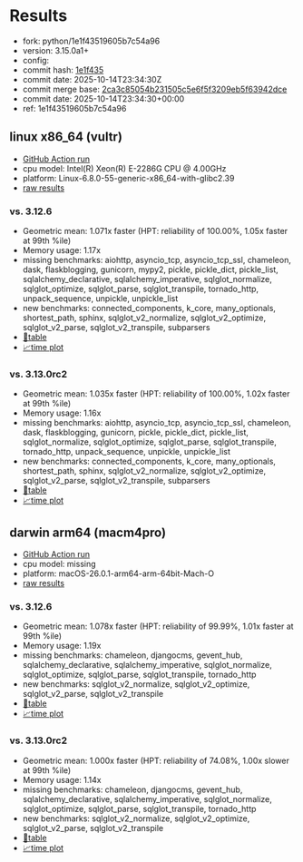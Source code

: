# Results

- fork: python/1e1f43519605b7c54a96
- version: 3.15.0a1+
- config: 
- commit hash: [1e1f435](https://github.com/python/cpython/commit/1e1f435)
- commit date: 2025-10-14T23:34:30Z
- commit merge base: [2ca3c85054b231505c5e6f5f3209eb5f63942dce](https://github.com/python/cpython/commit/2ca3c85054b231505c5e6f5f3209eb5f63942dce)
- commit date: 2025-10-14T23:34:30+00:00
- ref: 1e1f43519605b7c54a96

## linux x86_64 (vultr)

- [GitHub Action run](https://github.com/facebookexperimental/free-threading-benchmarking/actions/runs/18513864742)
- cpu model: Intel(R) Xeon(R) E-2286G CPU @ 4.00GHz
- platform: Linux-6.8.0-55-generic-x86_64-with-glibc2.39
- [raw results](bm-20251014-vultr-x86_64-python-1e1f43519605b7c54a96-3.15.0a1%2B-1e1f435.json)

### vs. 3.12.6

- Geometric mean: 1.071x faster (HPT: reliability of 100.00%, 1.05x faster at 99th %ile)
- Memory usage: 1.17x
- missing benchmarks: aiohttp, asyncio_tcp, asyncio_tcp_ssl, chameleon, dask, flaskblogging, gunicorn, mypy2, pickle, pickle_dict, pickle_list, sqlalchemy_declarative, sqlalchemy_imperative, sqlglot_normalize, sqlglot_optimize, sqlglot_parse, sqlglot_transpile, tornado_http, unpack_sequence, unpickle, unpickle_list
- new benchmarks: connected_components, k_core, many_optionals, shortest_path, sphinx, sqlglot_v2_normalize, sqlglot_v2_optimize, sqlglot_v2_parse, sqlglot_v2_transpile, subparsers
- [📄table](bm-20251014-vultr-x86_64-python-1e1f43519605b7c54a96-3.15.0a1%2B-1e1f435-vs-3.12.6.md)
- [📈time plot](bm-20251014-vultr-x86_64-python-1e1f43519605b7c54a96-3.15.0a1%2B-1e1f435-vs-3.12.6.svg)

### vs. 3.13.0rc2

- Geometric mean: 1.035x faster (HPT: reliability of 100.00%, 1.02x faster at 99th %ile)
- Memory usage: 1.16x
- missing benchmarks: aiohttp, asyncio_tcp, asyncio_tcp_ssl, chameleon, dask, flaskblogging, gunicorn, pickle, pickle_dict, pickle_list, sqlglot_normalize, sqlglot_optimize, sqlglot_parse, sqlglot_transpile, tornado_http, unpack_sequence, unpickle, unpickle_list
- new benchmarks: connected_components, k_core, many_optionals, shortest_path, sphinx, sqlglot_v2_normalize, sqlglot_v2_optimize, sqlglot_v2_parse, sqlglot_v2_transpile, subparsers
- [📄table](bm-20251014-vultr-x86_64-python-1e1f43519605b7c54a96-3.15.0a1%2B-1e1f435-vs-3.13.0rc2.md)
- [📈time plot](bm-20251014-vultr-x86_64-python-1e1f43519605b7c54a96-3.15.0a1%2B-1e1f435-vs-3.13.0rc2.svg)

## darwin arm64 (macm4pro)

- [GitHub Action run](https://github.com/facebookexperimental/free-threading-benchmarking/actions/runs/18513864742)
- cpu model: missing
- platform: macOS-26.0.1-arm64-arm-64bit-Mach-O
- [raw results](bm-20251014-macm4pro-arm64-python-1e1f43519605b7c54a96-3.15.0a1%2B-1e1f435.json)

### vs. 3.12.6

- Geometric mean: 1.078x faster (HPT: reliability of 99.99%, 1.01x faster at 99th %ile)
- Memory usage: 1.19x
- missing benchmarks: chameleon, djangocms, gevent_hub, sqlalchemy_declarative, sqlalchemy_imperative, sqlglot_normalize, sqlglot_optimize, sqlglot_parse, sqlglot_transpile, tornado_http
- new benchmarks: sqlglot_v2_normalize, sqlglot_v2_optimize, sqlglot_v2_parse, sqlglot_v2_transpile
- [📄table](bm-20251014-macm4pro-arm64-python-1e1f43519605b7c54a96-3.15.0a1%2B-1e1f435-vs-3.12.6.md)
- [📈time plot](bm-20251014-macm4pro-arm64-python-1e1f43519605b7c54a96-3.15.0a1%2B-1e1f435-vs-3.12.6.svg)

### vs. 3.13.0rc2

- Geometric mean: 1.000x faster (HPT: reliability of 74.08%, 1.00x slower at 99th %ile)
- Memory usage: 1.14x
- missing benchmarks: chameleon, djangocms, gevent_hub, sqlalchemy_declarative, sqlalchemy_imperative, sqlglot_normalize, sqlglot_optimize, sqlglot_parse, sqlglot_transpile, tornado_http
- new benchmarks: sqlglot_v2_normalize, sqlglot_v2_optimize, sqlglot_v2_parse, sqlglot_v2_transpile
- [📄table](bm-20251014-macm4pro-arm64-python-1e1f43519605b7c54a96-3.15.0a1%2B-1e1f435-vs-3.13.0rc2.md)
- [📈time plot](bm-20251014-macm4pro-arm64-python-1e1f43519605b7c54a96-3.15.0a1%2B-1e1f435-vs-3.13.0rc2.svg)

